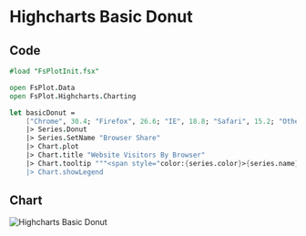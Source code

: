 Highcharts Basic Donut
======================

Code
----

```fsharp
#load "FsPlotInit.fsx"

open FsPlot.Data
open FsPlot.Highcharts.Charting

let basicDonut =
    ["Chrome", 30.4; "Firefox", 26.6; "IE", 18.8; "Safari", 15.2; "Others", 9.]
    |> Series.Donut
    |> Series.SetName "Browser Share"
    |> Chart.plot
    |> Chart.title "Website Visitors By Browser"
    |> Chart.tooltip """<span style="color:{series.color}>{series.name}</span>: <b>{point.percentage:.1f}%</b><br/>"""
    |> Chart.showLegend
```
Chart
-----

![Highcharts Basic Donut](https://raw.github.com/TahaHachana/FsPlot/master/screenshots/HighchartsBasicDonut.PNG)